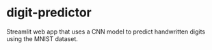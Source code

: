 # digit-predictor
Streamlit web app that uses a CNN model to predict handwritten digits using the MNIST dataset.
